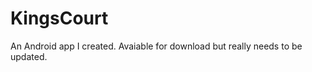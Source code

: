 KingsCourt
==========
An Android app I created. Avaiable for download but really needs to be updated.
